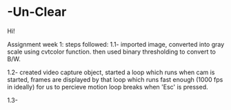 # -Un-Clear
Hi!

Assignment week 1:
  steps followed:
  1.1- imported image, converted into gray scale using cvtcolor function.
       then used binary thresholding to convert to B/W.
       
  1.2- created video capture object, started a loop which runs when cam is started,
       frames are displayed by that loop which runs fast enough (1000 fps in ideally) for us to percieve motion
       loop breaks when 'Esc' is pressed.
       
  1.3- 
